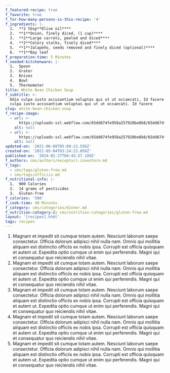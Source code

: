 ```yaml
---
f_featured-recipe: true
f_favorite: true
f_for-how-many-persons-is-this-recipe: '4'
f_ingredients: |-
  1.  ‍**2 tbsp**Olive oil**‍**
  2.  **1**Onion, finely diced, (1 cup)**‍**
  3.  **2**Large carrots, peeled and diced**‍**
  4.  **2**Celery stalks, finely diced**‍**
  5.  **1**Jalapeño, seeds removed and finely diced (optional)**‍**
  6.  **1**Bay leaf
f_preparation-time: 5 Minutes
f_needed-kitchenware: |-
  1.  Spoon
  2.  Grater
  3.  Knives
  4.  Bowl
  5.  Thermometer
title: White Bean Chicken Soup
f_subtitle: >-
  Odio culpa iusto accusantium voluptas qui ut ut occaecati. Id facere Odio
  culpa iusto accusantium voluptas qui ut ut occaecati. Id facere 
slug: white-bean-chicken-soup
f_recipe-image:
  - url: >-
      https://uploads-ssl.webflow.com/65dd674fe958a257920be8b8/65dd674fe958a257920be935_1620098656657-image6.jpg
    alt: null
  - url: >-
      https://uploads-ssl.webflow.com/65dd674fe958a257920be8b8/65dd674fe958a257920be92e_1620098656559-image2.jpg
    alt: null
updated-on: '2021-06-08T05:09:13.556Z'
created-on: '2021-05-04T03:24:23.059Z'
published-on: '2024-02-27T04:43:37.189Z'
f_authors: cms/authors/excepturi-inventore.md
f_tags:
  - cms/tags/gluten-free.md
  - cms/tags/officiis.md
f_nutritional-info: |-
  1.  900 Calories
  2.  14 grams of pesticides
  3.  Gluten-free
f_calories: '500'
f_cook-time: 40 Minutes
f_category: cms/categories/dinner.md
f_nutrition-category-2: cms/nutrition-categories/gluten-free.md
layout: '[recipes].html'
tags: recipes
---
```


1.  Magnam et impedit sit cumque totam autem. Nesciunt laborum saepe consectetur. Officia dolorum adipisci nihil nulla nam. Omnis qui mollitia aliquam est distinctio officiis ex nobis ipsa. Corrupti est officia quisquam et autem ut. Expedita optio cumque ut enim qui perferendis. Magni qui et consequatur quo reiciendis nihil vitae.
2.  Magnam et impedit sit cumque totam autem. Nesciunt laborum saepe consectetur. Officia dolorum adipisci nihil nulla nam. Omnis qui mollitia aliquam est distinctio officiis ex nobis ipsa. Corrupti est officia quisquam et autem ut. Expedita optio cumque ut enim qui perferendis. Magni qui et consequatur quo reiciendis nihil vitae.
3.  Magnam et impedit sit cumque totam autem. Nesciunt laborum saepe consectetur. Officia dolorum adipisci nihil nulla nam. Omnis qui mollitia aliquam est distinctio officiis ex nobis ipsa. Corrupti est officia quisquam et autem ut. Expedita optio cumque ut enim qui perferendis. Magni qui et consequatur quo reiciendis nihil vitae.
4.  Magnam et impedit sit cumque totam autem. Nesciunt laborum saepe consectetur. Officia dolorum adipisci nihil nulla nam. Omnis qui mollitia aliquam est distinctio officiis ex nobis ipsa. Corrupti est officia quisquam et autem ut. Expedita optio cumque ut enim qui perferendis. Magni qui et consequatur quo reiciendis nihil vitae.
5.  Magnam et impedit sit cumque totam autem. Nesciunt laborum saepe consectetur. Officia dolorum adipisci nihil nulla nam. Omnis qui mollitia aliquam est distinctio officiis ex nobis ipsa. Corrupti est officia quisquam et autem ut. Expedita optio cumque ut enim qui perferendis. Magni qui et consequatur quo reiciendis nihil vitae.
